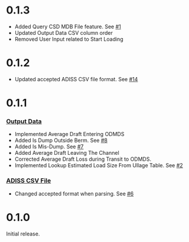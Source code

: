 # 0.1.3
- Added Query CSD MDB File feature. See [#1](https://github.com/gojanpaolo/AdissParser/issues/1)
- Updated Output Data CSV column order
- Removed User Input related to Start Loading

# 0.1.2
- Updated accepted ADISS CSV file format. See [#14](https://github.com/gojanpaolo/AdissParser/issues/14)

# 0.1.1
### [Output Data](OutputData.md)
- Implemented Average Draft Entering ODMDS
- Added Is Dump Outside Berm. See [#8](https://github.com/gojanpaolo/AdissParser/issues/8)
- Added Is Mis-Dump. See [#7](https://github.com/gojanpaolo/AdissParser/issues/7)
- Added Average Draft Leaving The Channel
- Corrected Average Draft Loss during Transit to ODMDS.
- Implemented Lookup Estimated Load Size From Ullage Table. See [#2](https://github.com/gojanpaolo/AdissParser/issues/2)

### [ADISS CSV File](AddisCsvFile.md)
- Changed accepted format when parsing. See [#6](https://github.com/gojanpaolo/AdissParser/issues/6)

# 0.1.0
Initial release.